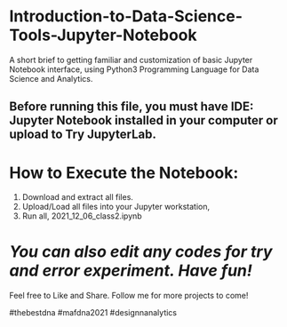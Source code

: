 # Introduction-to-Data-Science-Tools-Jupyter-Notebook
A short brief to getting familiar and customization of basic Jupyter Notebook interface, using Python3 Programming Language for Data Science and Analytics. 

Before running this file, you must have IDE: Jupyter Notebook installed in your computer or upload to Try JupyterLab.
---------------------------------------
How to Execute the Notebook:
=======================================

1. Download and extract all files. 
2. Upload/Load all files into your Jupyter workstation, 
3. Run all, 2021_12_06_class2.ipynb

_You can also edit any codes for try and error experiment. Have fun!_
=======================================

Feel free to Like and Share. Follow me for more projects to come!

#thebestdna #mafdna2021 #designnanalytics
